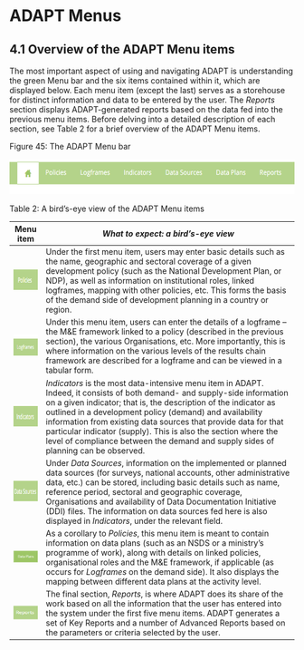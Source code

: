 # **ADAPT Menus** <!-- {docsify-ignore} -->

## 4.1 Overview of the ADAPT Menu items <!-- {docsify-ignore} -->

The most important aspect of using and navigating ADAPT is understanding
the green Menu bar and the six items contained within it, which are
displayed below. Each menu item (except the last) serves as a storehouse
for distinct information and data to be entered by the user. The
*Reports* section displays ADAPT-generated reports based on the data fed
into the previous menu items. Before delving into a detailed description
of each section, see Table 2 for a brief overview of the ADAPT Menu
items.

<span id="_Toc7208848" class="anchor"></span>Figure 45: The ADAPT Menu
bar

<img src="ADAPTmedia\media\image45.png" style="width:6.14386in;height:0.64876in" />

Table 2: A bird’s-eye view of the ADAPT Menu items

| **Menu item**                                                                       | *What to expect: a bird’s-eye view*                                                                                                                                                                                                                                                                                                                                                                                                                                                |
|-------------------------------------------------------------------------------------|------------------------------------------------------------------------------------------------------------------------------------------------------------------------------------------------------------------------------------------------------------------------------------------------------------------------------------------------------------------------------------------------------------------------------------------------------------------------------------|
| <img src="ADAPTmedia\media\image46.png" style="width:0.79097in;height:0.38194in" /> | Under the first menu item, users may enter basic details such as the name, geographic and sectoral coverage of a given development policy (such as the National Development Plan, or NDP), as well as information on institutional roles, linked logframes, mapping with other policies, etc. This forms the basis of the demand side of development planning in a country or region.                                                                                              |
| <img src="ADAPTmedia\media\image47.png" style="width:0.79097in;height:0.38194in" /> | Under this menu item, users can enter the details of a logframe – the M&E framework linked to a policy (described in the previous section), the various Organisations, etc. More importantly, this is where information on the various levels of the results chain framework are described for a logframe and can be viewed in a tabular form.                                                                                                                                     |
| <img src="ADAPTmedia\media\image48.png" style="width:0.78194in;height:0.39097in" /> | *Indicators* is the most data-intensive menu item in ADAPT. Indeed, it consists of both demand- and supply-side information on a given indicator; that is, the description of the indicator as outlined in a development policy (demand) and availability information from existing data sources that provide data for that particular indicator (supply). This is also the section where the level of compliance between the demand and supply sides of planning can be observed. |
| <img src="ADAPTmedia\media\image49.png" style="width:0.8in;height:0.37361in" />     | Under *Data Sources*, information on the implemented or planned data sources (for surveys, national accounts, other administrative data, etc.) can be stored, including basic details such as name, reference period, sectoral and geographic coverage, Organisations and availability of Data Documentation Initiative (DDI) files. The information on data sources fed here is also displayed in *Indicators*, under the relevant field.                                         |
| <img src="ADAPTmedia\media\image50.png" style="width:0.81736in;height:0.22569in" /> | As a corollary to *Policies*, this menu item is meant to contain information on data plans (such as an NSDS or a ministry’s programme of work), along with details on linked policies, organisational roles and the M&E framework, if applicable (as occurs for *Logframes* on the demand side). It also displays the mapping between different data plans at the activity level.                                                                                                  |
| <img src="ADAPTmedia\media\image51.png" style="width:0.70833in;height:0.26597in" /> | The final section, *Reports*, is where ADAPT does its share of the work based on all the information that the user has entered into the system under the first five menu items. ADAPT generates a set of Key Reports and a number of Advanced Reports based on the parameters or criteria selected by the user.                                                                                                                                                                    |

